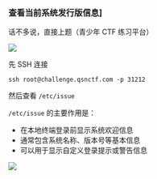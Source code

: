 ### 查看当前系统发行版信息]

话不多说，直接上题（青少年 CTF 练习平台）

![](https://pic1.imgdb.cn/item/6817254358cb8da5c8db16ef.png)

先 SSH 连接

```shell
ssh root@challenge.qsnctf.com -p 31212
```

然后查看 `/etc/issue`

`/etc/issue` 的主要作用是：

- 在本地终端登录前显示系统欢迎信息
- 通常包含系统名称、版本号等基本信息
- 可以用于显示自定义登录提示或警告信息

![](https://pic1.imgdb.cn/item/6817253158cb8da5c8db161b.png)